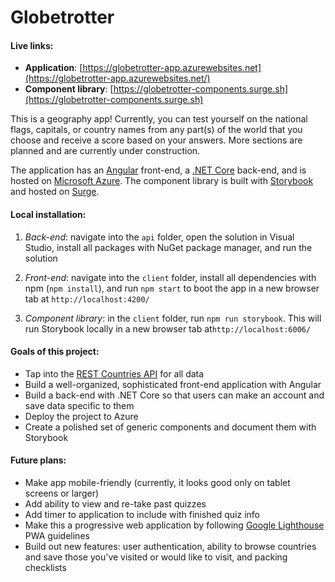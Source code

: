# Globetrotter

#### Live links:

- **Application**: [https://globetrotter-app.azurewebsites.net](https://globetrotter-app.azurewebsites.net/)
- **Component library**: [https://globetrotter-components.surge.sh](https://globetrotter-components.surge.sh)

This is a geography app! Currently, you can test yourself on the national flags, capitals, or country names from any part(s) of the world that you choose and receive a score based on your answers. More sections are planned and are currently under construction.

The application has an [Angular](https://angular.io/) front-end, a [.NET Core](https://docs.microsoft.com/en-us/dotnet/core/) back-end, and is hosted on [Microsoft Azure](https://azure.microsoft.com/en-us/). The component library is built with [Storybook](https://storybook.js.org/) and hosted on [Surge](https://surge.sh/).

#### Local installation:

1. _Back-end_: navigate into the `api` folder, open the solution in Visual Studio, install all packages with NuGet package manager, and run the solution

1. _Front-end_: navigate into the `client` folder, install all dependencies with npm (`npm install`), and run `npm start` to boot the app in a new browser tab at `http://localhost:4200/`

1. _Component library_: in the `client` folder, run `npm run storybook`. This will run Storybook locally in a new browser tab at`http://localhost:6006/`

#### Goals of this project:

- Tap into the [REST Countries API](https://restcountries.eu) for all data
- Build a well-organized, sophisticated front-end application with Angular
- Build a back-end with .NET Core so that users can make an account and save data specific to them
- Deploy the project to Azure
- Create a polished set of generic components and document them with Storybook

#### Future plans:

- Make app mobile-friendly (currently, it looks good only on tablet screens or larger)
- Add ability to view and re-take past quizzes
- Add timer to application to include with finished quiz info
- Make this a progressive web application by following [Google Lighthouse](https://developers.google.com/web/tools/lighthouse/) PWA guidelines
- Build out new features: user authentication, ability to browse countries and save those you've visited or would like to visit, and packing checklists